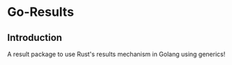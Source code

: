 # Go-Results

## Introduction

A result package to use Rust's results mechanism in Golang using generics!
